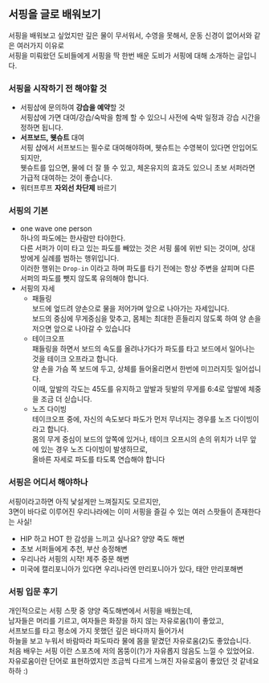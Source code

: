 ## 서핑을 글로 배워보기
서핑을 배워보고 싶었지만 깊은 물이 무서워서, 수영을 못해서, 운동 신경이 없어서와 같은 여러가지 이유로 <br/>서핑을 미뤄왔던 도비들에게 서핑을 딱 한번 배운 도비가 서핑에 대해 소개하는 글입니다.

### 서핑을 시작하기 전 해야할 것

- 서핑샵에 문의하여 **강습을 예약**할 것<br/>
  서핑샵에 가면 대여/강습/숙박을 함께 할 수 있으니 사전에 숙박 일정과 강습 시간을 정하면 됩니다.
- **서프보드, 웻슈트** 대여<br/>
  서핑 샵에서 서프보드는 필수로 대여해야하며, 웻슈트는 수영복이 있다면 안입어도 되지만, <br/>웻슈트를 입으면, 물에 더 잘 뜰 수 있고, 체온유지의 효과도 있으니 초보 서퍼라면 가급적 대여하는 것이 좋습니다.
- 워터프루프 **자외선 차단제** 바르기

### 서핑의 기본
- one wave one person<br/>
  하나의 파도에는 한사람만 타야한다.<br/>
  다른 서퍼가 이미 타고 있는 파도를 빼았는 것은 서핑 룰에 위반 되는 것이며, 상대방에게 실례를 범하는 행위입니다. <br/>이러한 행위는 `Drop-in` 이라고 하며 파도를 타기 전에는 항상 주변을 살피며 다른 서퍼의 파도를 뺏지 않도록 유의해야 합니다.
- 서핑의 자세
  - 패들링<br/>
    보드에 엎드려 양손으로 물을 저어가며 앞으로 나아가는 자세입니다.<br/>
    보드의 중심에 무게중심을 맞추고, 몸체는 최대한 흔들리지 않도록 하여 양 손을 저으면 앞으로 나아갈 수 있습니다
  - 테이크오프<br/>
    패들링을 하면서 보드의 속도를 올려나가다가 파도를 타고 보드에서 일어나는 것을 테이크 오프라고 합니다.<br/>
    양 손을 가슴 쪽 보드에 두고, 상체를 들어올리면서 한번에 미끄러지듯 일어섭니다.<br/>
    이때, 앞발의 각도는 45도를 유지하고 앞발과 뒷발의 무게를 6:4로 앞발에 체중을 조금 더 싣습니다.
  - 노즈 다이빙<br/>
    테이크오프 중에, 자신의 속도보다 파도가 먼저 무너지는 경우를 노즈 다이빙이라고 합니다.<br/>
    몸의 무게 중심이 보드의 앞쪽에 있거나, 테이크 오프시의 손의 위치가 너무 앞에 있는 경우 노즈 다이빙이 발생하므로,<br/>
    올바른 자세로 파도를 타도록 연습해야 합니다

### 서핑은 어디서 해야하나
서핑이라고하면 아직 낯설게만 느껴질지도 모르지만, <br/>3면이 바다로 이루어진 우리나라에는 이미 서핑을 즐길 수 있는 여러 스팟들이 존재한다는 사실! 
- HIP 하고 HOT 한 감성을 느끼고 싶나요? 양양 죽도 해변
- 초보 서퍼들에게 추천, 부산 송정해변
- 우리나라 서핑의 시작! 제주 중문 해변
- 미국에 캘리포니아가 있다면 우리나라엔 만리포니아가 있다, 태안 만리포해변

### 서핑 입문 후기
개인적으로는 서핑 스팟 중 양양 죽도해변에서 서핑을 배웠는데, <br/>
남자들은 머리를 기르고, 여자들은 화장을 하지 않는 자유로움(1)이 좋았고,<br/>
서프보드를 타고 평소에 가지 못했던 깊은 바다까지 들어가서 <br/>
하늘을 보고 누워서 바람따라 파도따라 물에 몸을 맡겼던 자유로움(2)도 좋았습니다.<br/>
처음 배우는 서핑 이란 스포츠에 저의 몸뚱이(?)가 자유롭지 않음도 느낄 수 있었어요.<br/>
자유로움이란 단어로 표현하였지만 조금씩 다르게 느껴진 자유로움이 좋았던 것 같네요 하하 :)

